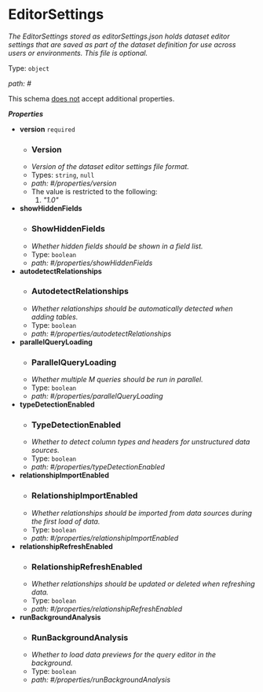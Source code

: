 # EditorSettings

_The EditorSettings stored as editorSettings.json holds dataset editor settings that are saved as part of the dataset definition for use across users or environments. This file is optional._

Type: `object`

<i id="">path: #</i>

This schema <u>does not</u> accept additional properties.

**_Properties_**

 - <b id="#/properties/version">version</b> `required`
	 - ### Version
	 - _Version of the dataset editor settings file format._
	 - Types: `string`, `null`
	 - <i id="/properties/version">path: #/properties/version</i>
	 - The value is restricted to the following: 
		 1. _"1.0"_
 - <b id="#/properties/showHiddenFields">showHiddenFields</b>
	 - ### ShowHiddenFields
	 - _Whether hidden fields should be shown in a field list._
	 - Type: `boolean`
	 - <i id="/properties/showHiddenFields">path: #/properties/showHiddenFields</i>
 - <b id="#/properties/autodetectRelationships">autodetectRelationships</b>
	 - ### AutodetectRelationships
	 - _Whether relationships should be automatically detected when adding tables._
	 - Type: `boolean`
	 - <i id="/properties/autodetectRelationships">path: #/properties/autodetectRelationships</i>
 - <b id="#/properties/parallelQueryLoading">parallelQueryLoading</b>
	 - ### ParallelQueryLoading
	 - _Whether multiple M queries should be run in parallel._
	 - Type: `boolean`
	 - <i id="/properties/parallelQueryLoading">path: #/properties/parallelQueryLoading</i>
 - <b id="#/properties/typeDetectionEnabled">typeDetectionEnabled</b>
	 - ### TypeDetectionEnabled
	 - _Whether to detect column types and headers for unstructured data sources._
	 - Type: `boolean`
	 - <i id="/properties/typeDetectionEnabled">path: #/properties/typeDetectionEnabled</i>
 - <b id="#/properties/relationshipImportEnabled">relationshipImportEnabled</b>
	 - ### RelationshipImportEnabled
	 - _Whether relationships should be imported from data sources during the first load of data._
	 - Type: `boolean`
	 - <i id="/properties/relationshipImportEnabled">path: #/properties/relationshipImportEnabled</i>
 - <b id="#/properties/relationshipRefreshEnabled">relationshipRefreshEnabled</b>
	 - ### RelationshipRefreshEnabled
	 - _Whether relationships should be updated or deleted when refreshing data._
	 - Type: `boolean`
	 - <i id="/properties/relationshipRefreshEnabled">path: #/properties/relationshipRefreshEnabled</i>
 - <b id="#/properties/runBackgroundAnalysis">runBackgroundAnalysis</b>
	 - ### RunBackgroundAnalysis
	 - _Whether to load data previews for the query editor in the background._
	 - Type: `boolean`
	 - <i id="/properties/runBackgroundAnalysis">path: #/properties/runBackgroundAnalysis</i>
